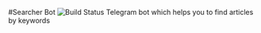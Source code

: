 #Searcher Bot ![Build Status](https://travis-ci.com/SamosadovArtem/searchBot.svg?token=qnvcRrUMF2GcwbChxqya&branch=master)
Telegram bot which helps you to find articles by keywords

